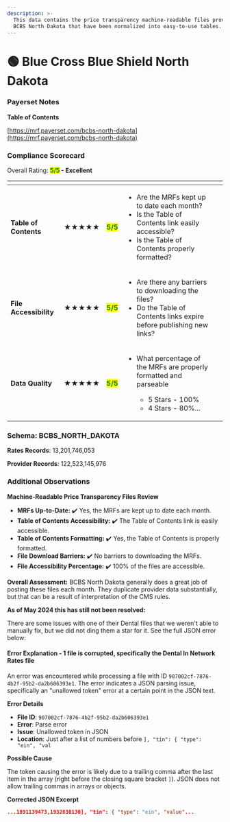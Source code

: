 ```yaml
---
description: >-
  This data contains the price transparency machine-readable files provided by
  BCBS North Dakota that have been normalized into easy-to-use tables.
---
```


# 🟢 Blue Cross Blue Shield North Dakota

### Payerset Notes

**Table of Contents**

[https://mrf.payerset.com/bcbs-north-dakota](https://mrf.payerset.com/bcbs-north-dakota)

### Compliance Scorecard

Overall Rating: <mark style="color:green;">**5/5**</mark>**&#x20;- Excellent**

<table data-view="cards"><thead><tr><th></th><th></th><th></th><th></th><th data-hidden data-card-cover data-type="files"></th></tr></thead><tbody><tr><td><strong>Table of Contents</strong></td><td><strong>★★★★★</strong></td><td><mark style="color:green;"><strong>5/5</strong></mark></td><td><ul><li>Are the MRFs kept up to date each month? </li><li>Is the Table of Contents link easily accessible?</li><li>Is the Table of Contents properly formatted?</li></ul></td><td></td></tr><tr><td><strong>File Accessibility</strong></td><td><strong>★★★★★</strong></td><td><mark style="color:green;"><strong>5/5</strong></mark></td><td><ul><li>Are there any barriers to downloading the files?</li><li>Do the Table of Contents links expire before publishing new links?</li></ul></td><td></td></tr><tr><td><strong>Data Quality</strong></td><td><strong>★★★★★</strong></td><td><mark style="color:green;"><strong>5/5</strong></mark></td><td><ul><li><p>What percentage of the MRFs are properly formatted and parseable</p><ul><li>5 Stars - 100%</li><li>4 Stars - 80%...</li></ul></li></ul></td><td></td></tr></tbody></table>

### Schema: BCBS\_NORTH\_DAKOTA

**Rates Records**: 13,201,746,053

**Provider Records**: 122,523,145,976

### Additional Observations

**Machine-Readable Price Transparency Files Review**

* **MRFs Up-to-Date:** ✔️ Yes, the MRFs are kept up to date each month.
* **Table of Contents Accessibility:** ✔️ The Table of Contents link is easily accessible.
* **Table of Contents Formatting:** ✔️ Yes, the Table of Contents is properly formatted.
* **File Download Barriers:** ✔️ No barriers to downloading the MRFs.
* **File Accessibility Percentage:** ✔️ 100% of the files are accessible.

**Overall Assessment:** BCBS North Dakota generally does a great job of posting these files each month. They duplicate provider data substantially, but that can be a result of interpretation of the CMS rules.

**As of May 2024 this has still not been resolved:**

There are some issues with one of their Dental files that we weren't able to manually fix, but we did not ding them a star for it. See the full JSON error below:

#### Error Explanation - 1 file is corrupted, specifically the Dental In Network Rates file

An error was encountered while processing a file with ID `907002cf-7876-4b2f-95b2-da2b606393e1`. The error indicates a JSON parsing issue, specifically an "unallowed token" error at a certain point in the JSON text.

**Error Details**

* **File ID**: `907002cf-7876-4b2f-95b2-da2b606393e1`
* **Error**: Parse error
* **Issue**: Unallowed token in JSON
* **Location**: Just after a list of numbers before `], "tin": { "type": "ein", "val`

**Possible Cause**

The token causing the error is likely due to a trailing comma after the last item in the array (right before the closing square bracket `]`). JSON does not allow trailing commas in arrays or objects.

**Corrected JSON Excerpt**

```json
...1891139473,1932830130], "tin": { "type": "ein", "value"...
```
